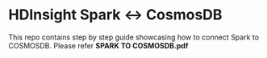 # HDInsight Spark <-> CosmosDB

This repo contains step by step guide showcasing how to connect Spark to COSMOSDB. Please refer **SPARK TO COSMOSDB.pdf** 
